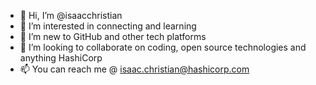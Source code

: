 - 👋 Hi, I’m @isaacchristian
- 👀 I’m interested in connecting and learning
- 🌱 I’m new to GitHub and other tech platforms
- 💞️ I’m looking to collaborate on coding, open source technologies and anything HashiCorp
- 📫 You can reach me @ isaac.christian@hashicorp.com

<!---
isaacchristian/isaacchristian is a ✨ special ✨ repository because its `README.md` (this file) appears on your GitHub profile.
You can click the Preview link to take a look at your changes.
--->
